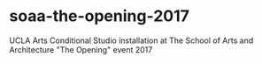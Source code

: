 # soaa-the-opening-2017
UCLA Arts Conditional Studio installation at The School of Arts and Architecture "The Opening" event 2017
